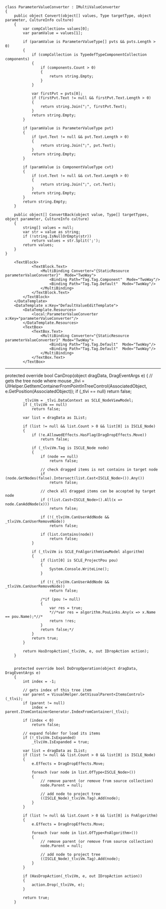     class ParameterValueConverter : IMultiValueConverter
    {
        public object Convert(object[] values, Type targetType, object parameter, CultureInfo culture)
        {
            var compCollection= values[0];
            var paramValue = values[1];

            if (paramValue is ParameterValueType[] pvts && pvts.Length > 0)
            {
                if (compCollection is TypedefTypeComponentCollection components)
                {
                    if (components.Count > 0)
                    {   
                        return string.Empty;
                    }
                }

                var firstPvt = pvts[0];
                if (firstPvt.Text != null && firstPvt.Text.Length > 0)
                {
                    return string.Join(";", firstPvt.Text);
                }
                return string.Empty;
            }

            if (paramValue is ParameterValueType pvt)
            {
                if (pvt.Text != null && pvt.Text.Length > 0)
                {
                    return string.Join(";", pvt.Text);
                }
                return string.Empty;
            }

            if (paramValue is ComponentValueType cvt)
            {
                if (cvt.Text != null && cvt.Text.Length > 0)
                {
                    return string.Join(";", cvt.Text);
                }
                return string.Empty;
            }
            return string.Empty;
        }

        public object[] ConvertBack(object value, Type[] targetTypes, object parameter, CultureInfo culture)
        {
            string[] values = null;
            var str = value as string;
            if (!string.IsNullOrEmpty(str))
                return values = str.Split(';');
            return values;
        }
    }

        <TextBlock>
                <TextBlock.Text>
                    <MultiBinding Converter="{StaticResource parameterValueConverter}"  Mode="TwoWay">
                        <Binding Path="Tag.Tag.Component"  Mode="TwoWay"/>
                        <Binding Path="Tag.Tag.Default"  Mode="TwoWay"/>
                    </MultiBinding>
                </TextBlock.Text>
            </TextBlock>
        </DataTemplate>
        <DataTemplate x:Key="DefaultValueEditTemplate">
            <DataTemplate.Resources>
                <local:ParameterValueConverter x:Key="parameterValueConverter"/>
            </DataTemplate.Resources>
            <TextBox>
                <TextBox.Text>
                    <MultiBinding Converter="{StaticResource parameterValueConverter}" Mode="TwoWay">
                        <Binding Path="Tag.Tag.Default"  Mode="TwoWay"/>
                        <Binding Path="Tag.Tag.Default"  Mode="TwoWay"/>
                    </MultiBinding>
                </TextBox.Text>
            </TextBox>




----


protected override bool CanDrop(object dragData, DragEventArgs e)
        {
            // gets the tree node where mouse
            _tlvi = UIHelper.GetItemContainerFromPointInTreeControl<TreeListViewItem>(AssociatedObject, e.GetPosition(AssociatedObject));
            if (_tlvi == null)
                return false;

            _tlviVm = _tlvi.DataContext as SCLE_NodeViewModel;
            if (_tlviVm == null)
                return false;

            var list = dragData as IList;

            if (list != null && list.Count > 0 && list[0] is ISCLE_Node)
            {
                if (!e.AllowedEffects.HasFlag(DragDropEffects.Move))
                    return false;

                if (_tlviVm.Tag is ISCLE_Node node)
                {
                    if (node == null)
                        return false;

                    // check dragged items is not contains in target node
                    if (node.GetNodes(false).Intersect(list.Cast<ISCLE_Node>()).Any())
                        return false;

                    // check all dragged items can be accepted by target node
                    if (!list.Cast<ISCLE_Node>().All(x => node.CanAddNode(x)))
                        return false;

                    if (!(_tlviVm.CanUserAddNode && _tlviVm.CanUserRemoveNode))
                        return false;

                    if (list.Contains(node))
                        return false;
                }

                if (_tlviVm is SCLE_FnAlgorithmViewModel algorithm)
                {
                    if (list[0] is SCLE_ProjectPou pou)
                    {
                        System.Console.WriteLine();
                    }

                    if (!(_tlviVm.CanUserAddNode && _tlviVm.CanUserRemoveNode))
                        return false;

                    /*if (pou != null)
                    {
                        var res = true;
                        *//*var res = algorithm.PouLinks.Any(x => x.Name == pou.Name);*//*
                        return !res;
                    }
                    return false;*/
                }
                return true;
            }

            return HasDropAction(_tlviVm, e, out IDropAction action);
        }


        protected override bool DoDropOperation(object dragData, DragEventArgs e)
        {
            int index = -1;

            // gets index of this tree item
            var parent = VisualHelper.GetVisualParent<ItemsControl>(_tlvi);
            if (parent != null)
                index = parent.ItemContainerGenerator.IndexFromContainer(_tlvi);

            if (index < 0)
                return false;

            // expand folder for load its items
            if (!_tlviVm.IsExpanded)
                _tlviVm.IsExpanded = true;

            var list = dragData as IList;
            if (list != null && list.Count > 0 && list[0] is ISCLE_Node)
            {
                e.Effects = DragDropEffects.Move;

                foreach (var node in list.OfType<ISCLE_Node>())
                {
                    // remove parent (or remove from source collection)
                    node.Parent = null;

                    // add node to project tree
                    ((ISCLE_Node)_tlviVm.Tag).Add(node);
                }
            }

            if (list != null && list.Count > 0 && list[0] is FnAlgorithm)
            {
                e.Effects = DragDropEffects.Move;

                foreach (var node in list.OfType<FnAlgorithm>())
                {
                    // remove parent (or remove from source collection)
                    node.Parent = null;

                    // add node to project tree
                    ((ISCLE_Node)_tlviVm.Tag).Add(node);
                }
            }

            if (HasDropAction(_tlviVm, e, out IDropAction action))
            {
                action.Drop(_tlviVm, e);
            }

            return true;
        }
